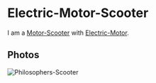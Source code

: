 # Electric-Motor-Scooter

I am a [Motor-Scooter](200500008.md) with [Electric-Motor](200400009.md).

## Photos

![Philosophers-Scooter](400000174.jpg)
